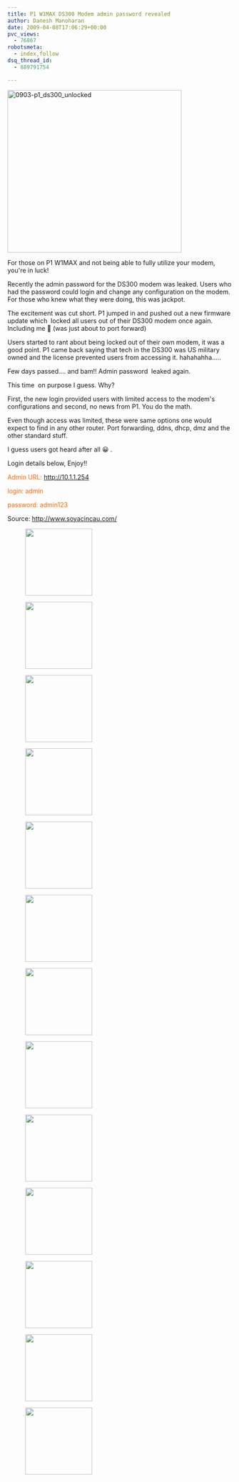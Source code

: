 ```yaml
---
title: P1 W1MAX DS300 Modem admin password revealed
author: Danesh Manoharan
date: 2009-04-08T17:06:29+00:00
pvc_views:
  - 76867
robotsmeta:
  - index,follow
dsq_thread_id:
  - 889791754

---
```

<img loading="lazy" class="alignnone size-full wp-image-1376" title="0903-p1_ds300_unlocked" src="/wp-content/uploads/2009/04/0903-p1_ds300_unlocked.jpg" alt="0903-p1_ds300_unlocked" width="390" height="364" />

For those on P1 W1MAX and not being able to fully utilize your modem, you're in luck!

Recently the admin password for the DS300 modem was leaked. Users who had the password could login and change any configuration on the modem. For those who knew what they were doing, this was jackpot.

The excitement was cut short. P1 jumped in and pushed out a new firmware update which  locked all users out of their DS300 modem once again. Including me 🙁 (was just about to port forward)

Users started to rant about being locked out of their own modem, it was a good point. P1 came back saying that tech in the DS300 was US military owned and the license prevented users from accessing it. hahahahha.....

Few days passed.... and bam!! Admin password  leaked again.

This time  on purpose I guess. Why?

First, the new login provided users with limited access to the modem's configurations and second, no news from P1. You do the math.

Even though access was limited, these were same options one would expect to find in any other router. Port forwarding, ddns, dhcp, dmz and the other standard stuff.

I guess users got heard after all 😀 .

Login details below, Enjoy!!

<span style="color: #ff6600;">Admin URL: <a class="linkification-ext" title="Linkification: http://10.1.1.254" href="http://10.1.1.254">http://10.1.1.254</a></span>

<span style="color: #ff6600;">login: admin</span>

<span style="color: #ff6600;">password: admin123</span>

Source: <http://www.soyacincau.com/><!--more-->

<div id='gallery-2' class='gallery galleryid-1374 gallery-columns-3 gallery-size-thumbnail'>
  <figure class='gallery-item'> 
  
  <div class='gallery-icon landscape'>
    <a href='/posts/p1-w1max-ds300-modem-admin-password-revealed/1-2/'><img width="150" height="150" src="/wp-content/uploads/2009/04/1-150x150.png" class="attachment-thumbnail size-thumbnail" alt="" loading="lazy" /></a>
  </div></figure><figure class='gallery-item'> 
  
  <div class='gallery-icon landscape'>
    <a href='/posts/p1-w1max-ds300-modem-admin-password-revealed/2-2/'><img width="150" height="150" src="/wp-content/uploads/2009/04/2-150x150.png" class="attachment-thumbnail size-thumbnail" alt="" loading="lazy" /></a>
  </div></figure><figure class='gallery-item'> 
  
  <div class='gallery-icon landscape'>
    <a href='/posts/p1-w1max-ds300-modem-admin-password-revealed/3-2/'><img width="150" height="150" src="/wp-content/uploads/2009/04/3-150x150.png" class="attachment-thumbnail size-thumbnail" alt="" loading="lazy" /></a>
  </div></figure><figure class='gallery-item'> 
  
  <div class='gallery-icon landscape'>
    <a href='/posts/p1-w1max-ds300-modem-admin-password-revealed/4-2/'><img width="150" height="150" src="/wp-content/uploads/2009/04/4-150x150.png" class="attachment-thumbnail size-thumbnail" alt="" loading="lazy" /></a>
  </div></figure><figure class='gallery-item'> 
  
  <div class='gallery-icon landscape'>
    <a href='/posts/p1-w1max-ds300-modem-admin-password-revealed/5-2/'><img width="150" height="150" src="/wp-content/uploads/2009/04/5-150x150.png" class="attachment-thumbnail size-thumbnail" alt="" loading="lazy" /></a>
  </div></figure><figure class='gallery-item'> 
  
  <div class='gallery-icon landscape'>
    <a href='/posts/p1-w1max-ds300-modem-admin-password-revealed/6-2/'><img width="150" height="150" src="/wp-content/uploads/2009/04/6-150x150.png" class="attachment-thumbnail size-thumbnail" alt="" loading="lazy" /></a>
  </div></figure><figure class='gallery-item'> 
  
  <div class='gallery-icon landscape'>
    <a href='/posts/p1-w1max-ds300-modem-admin-password-revealed/7-2/'><img width="150" height="150" src="/wp-content/uploads/2009/04/7-150x150.png" class="attachment-thumbnail size-thumbnail" alt="" loading="lazy" /></a>
  </div></figure><figure class='gallery-item'> 
  
  <div class='gallery-icon landscape'>
    <a href='/posts/p1-w1max-ds300-modem-admin-password-revealed/8-2/'><img width="150" height="150" src="/wp-content/uploads/2009/04/8-150x150.png" class="attachment-thumbnail size-thumbnail" alt="" loading="lazy" /></a>
  </div></figure><figure class='gallery-item'> 
  
  <div class='gallery-icon landscape'>
    <a href='/posts/p1-w1max-ds300-modem-admin-password-revealed/9-2/'><img width="150" height="150" src="/wp-content/uploads/2009/04/9-150x150.png" class="attachment-thumbnail size-thumbnail" alt="" loading="lazy" /></a>
  </div></figure><figure class='gallery-item'> 
  
  <div class='gallery-icon landscape'>
    <a href='/posts/p1-w1max-ds300-modem-admin-password-revealed/attachment/10/'><img width="150" height="150" src="/wp-content/uploads/2009/04/10-150x150.png" class="attachment-thumbnail size-thumbnail" alt="" loading="lazy" /></a>
  </div></figure><figure class='gallery-item'> 
  
  <div class='gallery-icon landscape'>
    <a href='/posts/p1-w1max-ds300-modem-admin-password-revealed/attachment/11/'><img width="150" height="150" src="/wp-content/uploads/2009/04/11-150x150.png" class="attachment-thumbnail size-thumbnail" alt="" loading="lazy" /></a>
  </div></figure><figure class='gallery-item'> 
  
  <div class='gallery-icon landscape'>
    <a href='/posts/p1-w1max-ds300-modem-admin-password-revealed/attachment/12/'><img width="150" height="150" src="/wp-content/uploads/2009/04/12-150x150.png" class="attachment-thumbnail size-thumbnail" alt="" loading="lazy" /></a>
  </div></figure><figure class='gallery-item'> 
  
  <div class='gallery-icon landscape'>
    <a href='/posts/p1-w1max-ds300-modem-admin-password-revealed/0903-p1_ds300_unlocked/'><img width="150" height="150" src="/wp-content/uploads/2009/04/0903-p1_ds300_unlocked-150x150.jpg" class="attachment-thumbnail size-thumbnail" alt="" loading="lazy" /></a>
  </div></figure>
</div>